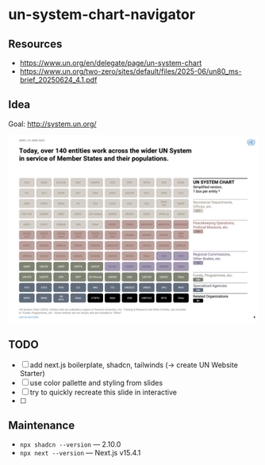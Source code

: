 # un-system-chart-navigator

## Resources

- https://www.un.org/en/delegate/page/un-system-chart
- https://www.un.org/two-zero/sites/default/files/2025-06/un80_ms-brief_20250624_4.1.pdf

## Idea

Goal: http://system.un.org/

![UN System](docs/chart.png)

## TODO


- [ ] add next.js boilerplate, shadcn, tailwinds (-> create UN Website Starter)
- [ ] use color pallette and styling from slides
- [ ] try to quickly recreate this slide in interactive 
- [ ] 


## Maintenance 

- `npx shadcn --version` –– 2.10.0
- `npx next --version` –– Next.js v15.4.1